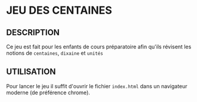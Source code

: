# JEU DES CENTAINES

## DESCRIPTION

Ce jeu est fait pour les enfants de cours préparatoire afin qu'ils révisent les notions de `centaines`, `dixaine` et `unités`

## UTILISATION

Pour lancer le jeu il suffit d'ouvrir le fichier `index.html` dans un navigateur moderne (de préférence chrome).